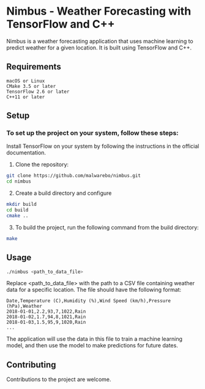 # Nimbus - Weather Forecasting with TensorFlow and C++

Nimbus is a weather forecasting application that uses machine learning to predict weather for a given location. It is built using TensorFlow and C++.

## Requirements

    macOS or Linux
    CMake 3.5 or later
    TensorFlow 2.6 or later
    C++11 or later

## Setup

### To set up the project on your system, follow these steps:

Install TensorFlow on your system by following the instructions in the official documentation.

1. Clone the repository:

```bash
git clone https://github.com/malwarebo/nimbus.git
cd nimbus
```

2. Create a build directory and configure

```bash
mkdir build
cd build
cmake ..
```

3. To build the project, run the following command from the build directory:

```bash
make
```

## Usage
```bash
./nimbus <path_to_data_file>
```
Replace <path_to_data_file> with the path to a CSV file containing weather data for a specific location. The file should have the following format:
```csv
Date,Temperature (C),Humidity (%),Wind Speed (km/h),Pressure (hPa),Weather
2018-01-01,2.2,93,7,1022,Rain
2018-01-02,1.7,94,8,1021,Rain
2018-01-03,1.5,95,9,1020,Rain
...
```
The application will use the data in this file to train a machine learning model, and then use the model to make predictions for future dates.

## Contributing

Contributions to the project are welcome. 

